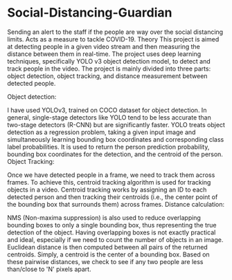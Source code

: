 # Social-Distancing-Guardian

Sending an alert to the staff if the people are way over the social distancing limits.
Acts as a measure to tackle COVID-19.
Theory
This project is aimed at detecting people in a given video stream and then measuring the distance between them in real-time. The project uses deep learning techniques, specifically YOLO v3 object detection model, to detect and track people in the video. The project is mainly divided into three parts: object detection, object tracking, and distance measurement between detected people.

Object detection:

I have used YOLOv3, trained on COCO dataset for object detection.
In general, single-stage detectors like YOLO tend to be less accurate than two-stage detectors (R-CNN) but are significantly faster.
YOLO treats object detection as a regression problem, taking a given input image and simultaneously learning bounding box coordinates and corresponding class label probabilities.
It is used to return the person prediction probability, bounding box coordinates for the detection, and the centroid of the person.
Object Tracking:

Once we have detected people in a frame, we need to track them across frames.
To achieve this, centroid tracking algorithm is used for tracking objects in a video.
Centroid tracking works by assigning an ID to each detected person and then tracking their centroids (i.e., the center point of the bounding box that surrounds them) across frames.
Distance calculation:

NMS (Non-maxima suppression) is also used to reduce overlapping bounding boxes to only a single bounding box, thus representing the true detection of the object. Having overlapping boxes is not exactly practical and ideal, especially if we need to count the number of objects in an image.
Euclidean distance is then computed between all pairs of the returned centroids. Simply, a centroid is the center of a bounding box.
Based on these pairwise distances, we check to see if any two people are less than/close to 'N' pixels apart.
